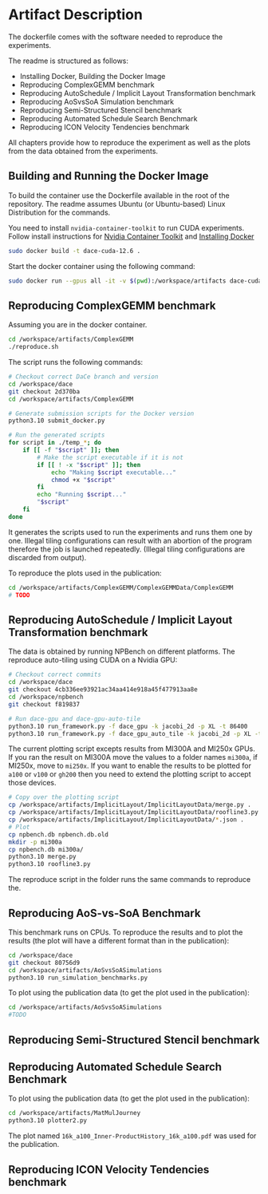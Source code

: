 # Artifact Description

The dockerfile comes with the software needed to reproduce the experiments.

The readme is structured as follows:

+ Installing Docker, Building the Docker Image
+ Reproducing ComplexGEMM benchmark
+ Reproducing AutoSchedule / Implicit Layout Transformation benchmark
+ Reproducing AoSvsSoA Simulation benchmark
+ Reproducing Semi-Structured Stencil benchmark
+ Reproducing Automated Schedule Search Benchmark
+ Reproducing ICON Velocity Tendencies benchmark

All chapters provide how to reproduce the experiment as well as the plots from the data obtained from the experiments.

## Building and Running the Docker Image

To build the container use the Dockerfile available in the root of the repository. The readme assumes Ubuntu (or Ubuntu-based) Linux Distribution for the commands.

You need to install `nvidia-container-toolkit` to run CUDA experiments. Follow install instructions for [Nvidia Container Toolkit](https://docs.nvidia.com/datacenter/cloud-native/container-toolkit/latest/install-guide.html) and [Installing Docker](https://docs.docker.com/engine/install/ubuntu/)

```bash
sudo docker build -t dace-cuda-12.6 .
```

Start the docker container using the following command:
```bash
sudo docker run --gpus all -it -v $(pwd):/workspace/artifacts dace-cuda-12.6
```

## Reproducing ComplexGEMM benchmark

Assuming you are in the docker container.

```bash
cd /workspace/artifacts/ComplexGEMM
./reproduce.sh
```

The script runs the following commands:
```bash
# Checkout correct DaCe branch and version
cd /workspace/dace
git checkout 2d370ba
cd /workspace/artifacts/ComplexGEMM

# Generate submission scripts for the Docker version
python3.10 submit_docker.py

# Run the generated scripts
for script in ./temp_*; do
    if [[ -f "$script" ]]; then
        # Make the script executable if it is not
        if [[ ! -x "$script" ]]; then
            echo "Making $script executable..."
            chmod +x "$script"
        fi
        echo "Running $script..."
        "$script"
    fi
done
```

It generates the scripts used to run the experiments and runs them one by one. Illegal tiling configurations can result with an abortion of the program therefore the job is launched repeatedly. (Illegal tiling configurations are discarded from output).

To reproduce the plots used in the publication:
```bash
cd /workspace/artifacts/ComplexGEMM/ComplexGEMMData/ComplexGEMM
# TODO
```

## Reproducing AutoSchedule / Implicit Layout Transformation benchmark

The data is obtained by running NPBench on different platforms. The reproduce auto-tiling using CUDA on a Nvidia GPU:

```bash
# Checkout correct commits
cd /workspace/dace
git checkout 4cb336ee93921ac34aa414e918a45f477913aa8e
cd /workspace/npbench
git checkout f819837

# Run dace-gpu and dace-gpu-auto-tile
python3.10 run_framework.py -f dace_gpu -k jacobi_2d -p XL -t 86400
python3.10 run_framework.py -f dace_gpu_auto_tile -k jacobi_2d -p XL -t 86400
```

The current plotting script excepts results from MI300A and MI250x GPUs.
If you ran the result on MI300A move the values to a folder names `mi300a`, if MI250x,
move to `mi250x`. If you want to enable the results to be plotted for `a100` or `v100` or `gh200`
then you need to extend the plotting script to accept those devices.
```bash
# Copy over the plotting script
cp /workspace/artifacts/ImplicitLayout/ImplicitLayoutData/merge.py .
cp /workspace/artifacts/ImplicitLayout/ImplicitLayoutData/roofline3.py .
cp /workspace/artifacts/ImplicitLayout/ImplicitLayoutData/*.json .
# Plot
cp npbench.db npbench.db.old
mkdir -p mi300a
cp npbench.db mi300a/
python3.10 merge.py
python3.10 roofline3.py
```

The reproduce script in the folder runs the same commands to reproduce the.

## Reproducing AoS-vs-SoA Benchmark

This benchmark runs on CPUs. To reproduce the results and to plot the results (the plot will have a different format than in the publication):

```bash
cd /workspace/dace
git checkout 80756d9
cd /workspace/artifacts/AoSvsSoASimulations
python3.10 run_simulation_benchmarks.py
```

To plot using the publication data (to get the plot used in the publication):
```bash
cd /workspace/artifacts/AoSvsSoASimulations
#TODO
```

## Reproducing Semi-Structured Stencil benchmark

## Reproducing Automated Schedule Search Benchmark

To plot using the publication data (to get the plot used in the publication):
```bash
cd /workspace/artifacts/MatMulJourney
python3.10 plotter2.py
```

The plot named `16k_a100_Inner-ProductHistory_16k_a100.pdf` was used for the publication.

## Reproducing ICON Velocity Tendencies benchmark